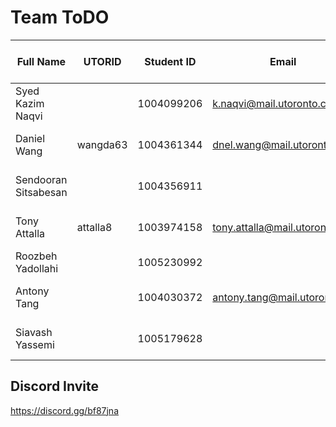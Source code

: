 # Team ToDO

| Full Name            | UTORID     | Student ID | Email                        | Best Way To Contact |
|----------------------|------------|------------|------------------------------|---------------------|
| Syed Kazim Naqvi     |            | 1004099206 | k.naqvi@mail.utoronto.ca     | +1 647 835 5825     |
| Daniel Wang          | wangda63   | 1004361344 | dnel.wang@mail.utoronto.ca   | +1 647 778 8572     |
| Sendooran Sitsabesan |            | 1004356911 |                              | +1 647 575 5624     |
| Tony Attalla         | attalla8   | 1003974158 |tony.attalla@mail.utoronto.ca | +1 647 907 9659     | 
| Roozbeh Yadollahi    |            | 1005230992 |                              |                     |
| Antony Tang          |            | 1004030372 |antony.tang@mail.utoronto.ca  | +1 647 588 6294     |
| Siavash Yassemi      |            | 1005179628 |                              | +1 647 687 5868     |

## Discord Invite
https://discord.gg/bf87jna
